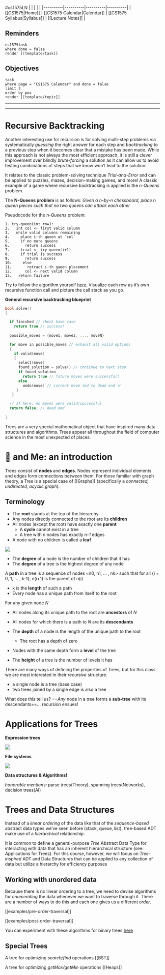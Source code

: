 #cs1575LN
|  |  |  |  |
|----------|----------|----------|----------|
| [[CS1575|Home]] | [[CS1575 Calendar|Calendar]] | [[CS1575 Syllabus|Syllabus]] | [[Lecture Notes]] |


## Reminders

```query
cs1575task
where done = false
render [[template/task]]
```

## Objectives

```query
task
where page = "CS1575 Calendar" and done = false
limit 3
order by pos
render [[template/topic]]
```
---


---
# Recursive Backtracking

Another interesting use for recursion is for solving multi-step problems via systematically _guessing_ the right answer for each step and _backtracking_ to a previous step when it becomes clear that a mistake has been made. While this approach is not always the most efficient approach, it is still a clever improvement over blindly _brute-forcing_ a solution as it can allow us to avoid testing combinations of steps that we know won’t lead to the solution.

It relates to the classic problem-solving technique _Trial-and-Error_ and can be applied to puzzles, mazes, decision-making games, and more! A classic example of a game where recursive backtracking is applied is the _n-Queens_ problem.

The **N-Queens problem** is as follows:
  _Given a n-by-n chessboard, place n queen pieces such that no two queens can attack each other_

Pseudocode for the _n-Queens_ problem:
```
1. try-queen(int row):
2.   int col <- first valid column
3.   while valid columns remaining
4.     place i-th queen at `col`
5.     if no more queens
6.       return success
7.     trial <- try-queen(i+1)
8.     if trial is success
9.       return success
10.     else
11.       retract i-th queen placement
12.      col <- next valid column
13.   return failure
```

Try to follow the algorithm yourself [here](http://eightqueen.becher-sundstroem.de/). Visualize each row as it’s own recursive function call and picture the call stack as you go.

**General recursive backtracking blueprint**

```c++
bool solve()
{

  if finished // check base case
    return true // success!
  
  possible_moves = {move1, move2, ..., moveN}

  for move in possible_moves // exhaust all valid options
  {
    if valid(move)
    {
      select(move)
      found_solution = solve() // continue to next step
      if found_solution
        return true // future moves were successful!
      else
        undo(move) // current move led to dead end ☠️
     }
   } 

  // If here, no moves were valid/successful
  return false; // dead end
    
}
```

Trees are a very special mathematical object that have inspired many data structures and algorithms. Trees appear all throughout the field of computer science in the most unexpected of places.

# 🌲 and Me: an introduction

Trees consist of **nodes** and **edges**. Nodes represent individual elements and edges form connections between them. For those familiar with graph theory, a Tree is a special case of [[Graphs]] (specifically a _connected, undirected, acyclic graph_).

## Terminology

* The **root** stands at the top of the hierarchy
* Any nodes directly connected to the root are its **children**
* All nodes (except the root) have exactly one **parent**
  * A **cycle** cannot exist in a tree
  * A tree with _n_ nodes has exactly _n-1_ edges
* A node with no children is called a **leaf**

![](../img%2Ftree-terminology.png)

* The **degree** of a node is the number of children that it has
* The **degree** of a tree is the highest degree of any node

A **path** in a tree is a sequence of nodes <n0, n1, ... , nk> such that for all {i = 0, 1, ... , k-1}, n(i+1) is the parent of n(i)
  * k is the **length** of such a path
  * Every node has a unique path from itself to the root

For any given node _N_
* All nodes along its unique path to the root are **ancestors** of _N_
* All nodes for which there is a path to _N_ are its **descendants**

* The **depth** of a node is the length of the unique path to the root
  * The root has a depth of zero
* Nodes with the same depth form a **level** of the tree
* The **height** of a tree is the number of levels it has

There are many ways of defining the properties of Trees, but for this class we are most interested in their _recursive_ structure.

  * a single node is a tree (base case)
  * two trees joined by a single edge is also a tree

What does this tell us? ==_Any_ node in a tree forms a **sub-tree** with its descendants==... recursion ensues!

# Applications for Trees

**Expression trees**

![](../img/expression-tree.png)

**File systems**

![](../img%2Fdirectory-tree.png)

**Data structures & Algorithms!**

_honorable mentions:_ parse trees(Theory), spanning trees(Networks), decision trees(AI)

# Trees and Data Structures

Instead of a _linear ordering_ of the data like that of the _sequence-based_ abstract data types we’ve seen before (stack, queue, list), tree-based ADT make use of a _hierarchical_ relationship. 

It is common to define a general-purpose _Tree_ Abstract Data Type for interacting with data that has an inherent hierarchical structure (see: Applications for Trees). For this course, however, we will focus on _Tree-inspired_ ADT and Data Structures that can be applied to any collection of data but utilize a hierarchy for efficiency purposes

## Working with unordered data

Because there is no linear ordering to a tree, we need to devise algorithms for _enumerating_ the data whenever we want to traverse through it. There are a number of ways to do this and each one gives us a different _order_. 

[[examples/pre-order-traversal]]


[[examples/post-order-traversal]]


You can experiment with these algorithms for binary trees [here](https://tree-visualizer.netlify.app/)

## Special Trees

A tree for optimizing _search/find_ operations
[[BST]]

A tree for optimizing _getMax/getMin_ operations
[[Heaps]]
